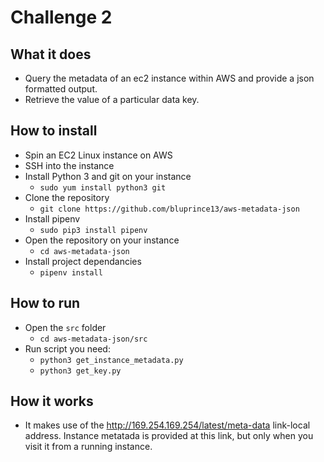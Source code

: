 # Challenge 2

## What it does
- Query the metadata of an ec2 instance within AWS and provide a json formatted output. 
- Retrieve the value of a particular data key.

## How to install
- Spin an EC2 Linux instance on AWS
- SSH into the instance
- Install Python 3 and git on your instance 
    - `sudo yum install python3 git`
- Clone the repository
  - `git clone https://github.com/bluprince13/aws-metadata-json`
- Install pipenv
  - `sudo pip3 install pipenv`
- Open the repository on your instance
  - `cd aws-metadata-json`
- Install project dependancies
  - `pipenv install`


## How to run
- Open the `src` folder
  - `cd aws-metadata-json/src`
- Run script you need:
  - `python3 get_instance_metadata.py`
  - `python3 get_key.py`

## How it works
- It makes use of the http://169.254.169.254/latest/meta-data link-local address. Instance metatada is provided at this link, but only when you visit it from a running instance.